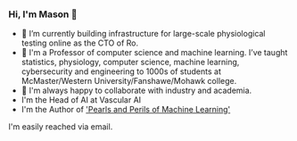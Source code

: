 ### Hi, I'm Mason 👋


- 🔭 I’m currently building infrastructure for large-scale physiological testing online as the CTO of Ro.
- 🌱 I'm a Professor of computer science and machine learning. I’ve taught statistics, physiology, computer science, machine learning, cybersecurity and engineering to 1000s of students at McMaster/Western University/Fanshawe/Mohawk college.
- 👯 I'm always happy to collaborate with industry and academia.
- I'm the Head of AI at Vascular AI
- I'm the Author of ['Pearls and Perils of Machine Learning'](https://leanpub.com/pearlsandperilsofml)

I'm easily reached via email.
